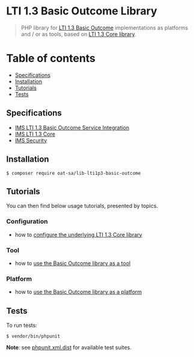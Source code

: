 # LTI 1.3 Basic Outcome Library

> PHP library for [LTI 1.3 Basic Outcome](https://www.imsglobal.org/spec/lti-bo/v1p1) implementations as platforms and / or as tools, based on [LTI 1.3 Core library](https://github.com/oat-sa/lib-lti1p3-core).

# Table of contents

- [Specifications](#specifications)
- [Installation](#installation)
- [Tutorials](#tutorials)
- [Tests](#tests)

## Specifications

- [IMS LTI 1.3 Basic Outcome Service Integration](https://www.imsglobal.org/spec/lti-bo/v1p1#integration-with-lti-1-3)
- [IMS LTI 1.3 Core](http://www.imsglobal.org/spec/lti/v1p3)
- [IMS Security](https://www.imsglobal.org/spec/security/v1p0)

## Installation

```console
$ composer require oat-sa/lib-lti1p3-basic-outcome
```

## Tutorials

You can then find below usage tutorials, presented by topics.

### Configuration

- how to [configure the underlying LTI 1.3 Core library](https://github.com/oat-sa/lib-lti1p3-core#quick-start)

### Tool

- how to [use the Basic Outcome library as a tool](doc/tool.md)

### Platform

- how to [use the Basic Outcome library as a platform](doc/platform.md)

## Tests

To run tests:

```console
$ vendor/bin/phpunit
```
**Note**: see [phpunit.xml.dist](phpunit.xml.dist) for available test suites.